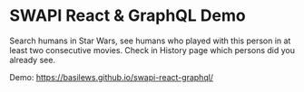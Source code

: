 # SWAPI React & GraphQL Demo

Search humans in Star Wars, see humans who played with this person in at least two consecutive movies.
Check in History page which persons did you already see.

Demo: https://basilews.github.io/swapi-react-graphql/
